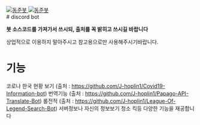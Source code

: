 <a href="https://top.gg/bot/695546577263132674" >
  <img src="https://top.gg/api/widget/status/695546577263132674.svg" alt="동준봇" />
</a>
<a href="https://top.gg/bot/695546577263132674" >
  <img src="https://top.gg/api/widget/lib/695546577263132674.svg" alt="동준봇" />
</a>
<br/>
# discord bot

**봇 소스코드를 가져가서 쓰시되, 출처를 꼭 밝히고 쓰시길 바랍니다**

상업적으로 이용하지 말아주시고 참고용으로만 사용해주시기바랍니다.


# 기능
코로나 한국 현황 보기 (출처 : https://github.com/J-hoplin1/Covid19-Information-bot) 번역기능 (출처 : https://github.com/J-hoplin1/Papago-API-Translate-Bot) 롤전적 (출처 : https://github.com/J-hoplin1/League-Of-Legend-Search-Bot) 서버정보나 자신의 정보보기 청소 킥등 다양한 기능을 재공합니다

